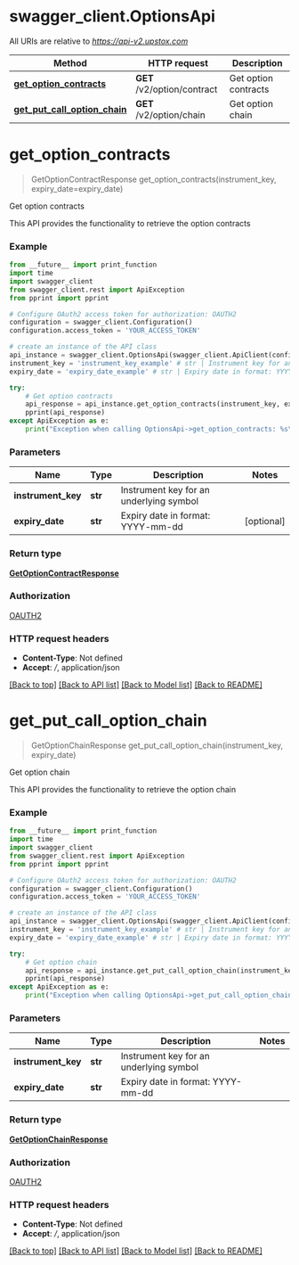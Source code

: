 # swagger_client.OptionsApi

All URIs are relative to *https://api-v2.upstox.com*

Method | HTTP request | Description
------------- | ------------- | -------------
[**get_option_contracts**](OptionsApi.md#get_option_contracts) | **GET** /v2/option/contract | Get option contracts
[**get_put_call_option_chain**](OptionsApi.md#get_put_call_option_chain) | **GET** /v2/option/chain | Get option chain

# **get_option_contracts**
> GetOptionContractResponse get_option_contracts(instrument_key, expiry_date=expiry_date)

Get option contracts

This API provides the functionality to retrieve the option contracts

### Example
```python
from __future__ import print_function
import time
import swagger_client
from swagger_client.rest import ApiException
from pprint import pprint

# Configure OAuth2 access token for authorization: OAUTH2
configuration = swagger_client.Configuration()
configuration.access_token = 'YOUR_ACCESS_TOKEN'

# create an instance of the API class
api_instance = swagger_client.OptionsApi(swagger_client.ApiClient(configuration))
instrument_key = 'instrument_key_example' # str | Instrument key for an underlying symbol
expiry_date = 'expiry_date_example' # str | Expiry date in format: YYYY-mm-dd (optional)

try:
    # Get option contracts
    api_response = api_instance.get_option_contracts(instrument_key, expiry_date=expiry_date)
    pprint(api_response)
except ApiException as e:
    print("Exception when calling OptionsApi->get_option_contracts: %s\n" % e)
```

### Parameters

Name | Type | Description  | Notes
------------- | ------------- | ------------- | -------------
 **instrument_key** | **str**| Instrument key for an underlying symbol | 
 **expiry_date** | **str**| Expiry date in format: YYYY-mm-dd | [optional] 

### Return type

[**GetOptionContractResponse**](GetOptionContractResponse.md)

### Authorization

[OAUTH2](../README.md#OAUTH2)

### HTTP request headers

 - **Content-Type**: Not defined
 - **Accept**: */*, application/json

[[Back to top]](#) [[Back to API list]](../README.md#documentation-for-api-endpoints) [[Back to Model list]](../README.md#documentation-for-models) [[Back to README]](../README.md)

# **get_put_call_option_chain**
> GetOptionChainResponse get_put_call_option_chain(instrument_key, expiry_date)

Get option chain

This API provides the functionality to retrieve the option chain

### Example
```python
from __future__ import print_function
import time
import swagger_client
from swagger_client.rest import ApiException
from pprint import pprint

# Configure OAuth2 access token for authorization: OAUTH2
configuration = swagger_client.Configuration()
configuration.access_token = 'YOUR_ACCESS_TOKEN'

# create an instance of the API class
api_instance = swagger_client.OptionsApi(swagger_client.ApiClient(configuration))
instrument_key = 'instrument_key_example' # str | Instrument key for an underlying symbol
expiry_date = 'expiry_date_example' # str | Expiry date in format: YYYY-mm-dd

try:
    # Get option chain
    api_response = api_instance.get_put_call_option_chain(instrument_key, expiry_date)
    pprint(api_response)
except ApiException as e:
    print("Exception when calling OptionsApi->get_put_call_option_chain: %s\n" % e)
```

### Parameters

Name | Type | Description  | Notes
------------- | ------------- | ------------- | -------------
 **instrument_key** | **str**| Instrument key for an underlying symbol | 
 **expiry_date** | **str**| Expiry date in format: YYYY-mm-dd | 

### Return type

[**GetOptionChainResponse**](GetOptionChainResponse.md)

### Authorization

[OAUTH2](../README.md#OAUTH2)

### HTTP request headers

 - **Content-Type**: Not defined
 - **Accept**: */*, application/json

[[Back to top]](#) [[Back to API list]](../README.md#documentation-for-api-endpoints) [[Back to Model list]](../README.md#documentation-for-models) [[Back to README]](../README.md)

